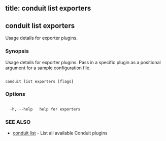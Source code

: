 title: conduit list exporters
---
## conduit list exporters



Usage details for exporter plugins.



### Synopsis



Usage details for exporter plugins. Pass in a specific plugin as a positional argument for a sample configuration file.



```

conduit list exporters [flags]

```



### Options



```

  -h, --help   help for exporters

```



### SEE ALSO



* [conduit list](../../list/list/)	 - List all available Conduit plugins



